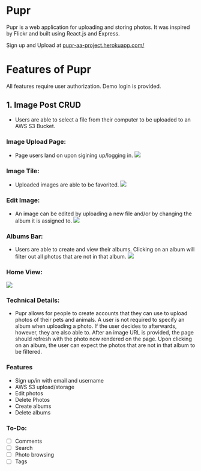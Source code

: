 # Pupr

Pupr is a web application for uploading and storing photos. It was
 inspired by Flickr and built using React.js and Express.

Sign up and Upload at [pupr-aa-project.herokuapp.com/](https://pupr-aa-project.herokuapp.com/)



# Features of Pupr

All features require user authorization. Demo login is provided.

## 1. Image Post CRUD
* Users are able to select a file from their computer to be uploaded to an AWS S3 Bucket.

### Image Upload Page:
* Page users land on upon sigining up/logging in.
![](https://i.gyazo.com/8294c5901a0c9a8a93a73c98f3f80bc1.jpg)

### Image Tile:
* Uploaded images are able to be favorited.
![](https://i.gyazo.com/9349a1d53bd0293bbf14b669dc09cc1e.png)


### Edit Image:
* An image can be edited by uploading a new file and/or by changing the album it is assigned to.
![](https://i.gyazo.com/ee61b91a69df4429c7440261423877f1.jpg)



### Albums Bar:
* Users are able to create and view their albums. Clicking on an album will filter out all photos that are not in that album.
![](https://i.gyazo.com/9675c8b0d95685b0774029bbd7da3ff3.png)

### Home View:

![](https://i.ibb.co/DzDhnny/a3318844eccf2d9cb0f535c323e4ba61.jpg)

### Technical Details:
* Pupr allows for people to create accounts that they can use to upload photos of their pets and animals. A user is not required to specify an album when uploading a photo. If the user decides to afterwards, however, they are also able to. After an image URL is provided, the page should refresh with the photo now rendered on the page. Upon clicking on an album, the user can expect the photos that are not in that album to be filtered.


### Features
* Sign up/in with email and username
* AWS S3 upload/storage
* Edit photos
* Delete Photos
* Create albums
* Delete albums

### To-Do:
* [ ] Comments
* [ ] Search
* [ ] Photo browsing
* [ ] Tags
